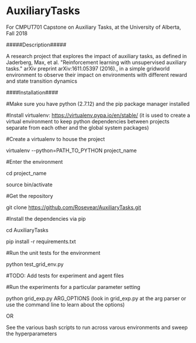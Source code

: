 # AuxiliaryTasks
For CMPUT701 Capstone on Auxiliary Tasks, at the University of Alberta, Fall 2018

#####Description#####

A research project that explores the impact of auxiliary tasks, as defined in Jaderberg, Max, et al. "Reinforcement learning with unsupervised auxiliary tasks." arXiv preprint arXiv:1611.05397 (2016).,
in a simple gridworld environment to observe their impact on environments with different reward and state transition dynamics

####Installation####

#Make sure you have python (2.7.12) and the pip package manager installed

#Install virtualenv: https://virtualenv.pypa.io/en/stable/ (it is used to create a virtual environment to keep python dependencies between projects separate from each other and the global system packages)

#Create a virtualenv to house the project

virtualenv --python=PATH_TO_PYTHON project_name

#Enter the environment

cd project_name

source bin/activate

#Get the repository

git clone https://github.com/Rosevear/AuxiliaryTasks.git

#Install the dependencies via pip

cd AuxiliaryTasks

pip install -r requirements.txt


#Run the unit tests for the environment

python test_grid_env.py

#TODO: Add tests for experiment and agent files

#Run the experiments for a particular parameter setting 

python grid_exp.py ARG_OPTIONS (look in grid_exp.py at the arg parser or use the command line to learn about the options)

OR

See the various bash scripts to run across varous environments and sweep the hyperparameters

